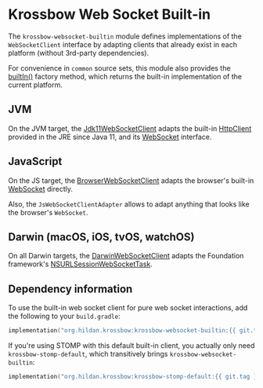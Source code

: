 # Krossbow Web Socket Built-in

The `krossbow-websocket-builtin` module defines implementations of the `WebSocketClient` interface by adapting
clients that already exist in each platform (without 3rd-party dependencies).

For convenience in `common` source sets, this module also provides the
[builtIn()](../kdoc/krossbow-websocket-builtin/org.hildan.krossbow.websocket.builtin/builtIn.html)
factory method, which returns the built-in implementation of the current platform.

## JVM

On the JVM target, the
[Jdk11WebSocketClient](../kdoc/krossbow-websocket-builtin/org.hildan.krossbow.websocket.jdk/-jdk11-web-socket-client/index.html)
adapts the built-in
[HttpClient](https://docs.oracle.com/en/java/javase/17/docs/api/java.net.http/java/net/http/HttpClient.html)
provided in the JRE since Java 11, and its
[WebSocket](https://docs.oracle.com/en/java/javase/17/docs/api/java.net.http/java/net/http/WebSocket.html) interface.

## JavaScript

On the JS target, the 
[BrowserWebSocketClient](../kdoc/krossbow-websocket-builtin/org.hildan.krossbow.websocket.js/-browser-web-socket-client/index.html)
adapts the browser's built-in
[WebSocket](https://developer.mozilla.org/en-US/docs/Web/API/WebSocket) directly.

Also, the `JsWebSocketClientAdapter` allows to adapt anything that looks like the browser's `WebSocket`.

## Darwin (macOS, iOS, tvOS, watchOS)

On all Darwin targets, the 
[DarwinWebSocketClient](../kdoc/krossbow-websocket-builtin/org.hildan.krossbow.websocket.darwin/-darwin-web-socket-client/index.html)
adapts the Foundation framework's
[NSURLSessionWebSocketTask](https://developer.apple.com/documentation/foundation/nsurlsessionwebsockettask).

## Dependency information

To use the built-in web socket client for pure web socket interactions, add the following to your `build.gradle`:

```kotlin
implementation("org.hildan.krossbow:krossbow-websocket-builtin:{{ git.tag }}")
```

If you're using STOMP with this default built-in client, you actually only need `krossbow-stomp-default`, which
transitively brings `krossbow-websocket-builtin`:

```kotlin
implementation("org.hildan.krossbow:krossbow-stomp-default:{{ git.tag }}")
```
